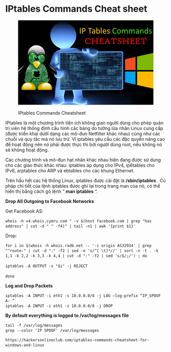 # IPtables Commands Cheat sheet

<figure><img src=".gitbook/assets/IP-Tables-Commands-Cheatsheet.png" alt=""><figcaption><p>IPtables Commands Cheatsheet</p></figcaption></figure>

IPtables là một chương trình tiện ích không gian người dùng cho phép quản trị viên hệ thống định cấu hình các bảng do tường lửa nhân Linux cung cấp (được triển khai dưới dạng các mô-đun Netfilter khác nhau) cũng như các chuỗi và quy tắc mà nó lưu trữ. Vì iptables yêu cầu các đặc quyền nâng cao để hoạt động nên nó phải được thực thi bởi người dùng root, nếu không nó sẽ không hoạt động.

Các chương trình và mô-đun hạt nhân khác nhau hiện đang được sử dụng cho các giao thức khác nhau: iptables áp dụng cho IPv4, ip6tables cho IPv6, arptables cho ARP và ebtables cho các khung Ethernet.

Trên hầu hết các hệ thống Linux, iptables được cài đặt là **/sbin/iptables** . Cú pháp chi tiết của lệnh iptables được ghi lại trong trang man của nó, có thể hiển thị bằng cách gõ lệnh “ **man iptables** “.

**Drop All Outgoing to Facebook Networks**

Get Facebook AS:

```
whois -h v4.whois.cymru.com " -v $(host facebook.com | grep "has address" | cut -d " " -f4)" | tail -n1 | awk '{print $1}'
```

Drop:

```
for i in $(whois -h whois.radb.net -- '-i origin AS32934' | grep "^route:" | cut -d ":" -f2 | sed -e 's/^[ \t]*//' | sort -n -t . -k 1,1 -k 2,2 -k 3,3 -k 4,4 | cut -d ":" -f2 | sed 's/$/;/') ; do

iptables -A OUTPUT -s "$i" -j REJECT

done
```

**Log and Drop Packets**

```
iptables -A INPUT -i eth1 -s 10.0.0.0/8 -j LOG –log-prefix “IP_SPOOF A: ”
iptables -A INPUT -i eth1 -s 10.0.0.0/8 -j DROP
```

**By default everything is logged to /var/log/messages file**

```
tail -f /var/log/messages
grep --color 'IP SPOOF' /var/log/messages
```

```
https://hackersonlineclub.com/iptables-commands-cheatsheet-for-windows-and-linux
```
